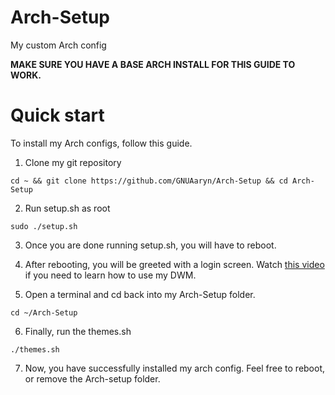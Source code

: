 # Arch-Setup
My custom Arch config

**MAKE SURE YOU HAVE A BASE ARCH INSTALL FOR THIS GUIDE TO WORK.**

# Quick start

To install my Arch configs, follow this guide.

1) Clone my git repository
```
cd ~ && git clone https://github.com/GNUAaryn/Arch-Setup && cd Arch-Setup
```
2) Run setup.sh as root
```
sudo ./setup.sh
```
3) Once you are done running setup.sh, you will have to reboot.

4) After rebooting, you will be greeted with a login screen. Watch [this video](https://youtu.be/V3PjnodBMkU) if you need to learn how to use my DWM.

5) Open a terminal and cd back into my Arch-Setup folder.
```
cd ~/Arch-Setup
```
6) Finally, run the themes.sh
```
./themes.sh
```
7) Now, you have successfully installed my arch config. Feel free to reboot, or remove the Arch-setup folder.
